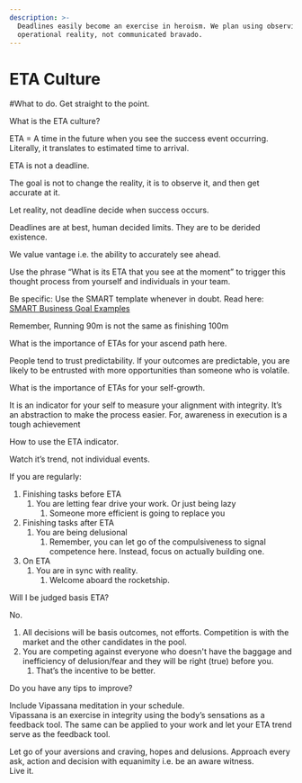 ```yaml
---
description: >-
  Deadlines easily become an exercise in heroism. We plan using observing
  operational reality, not communicated bravado.
---
```


# ETA Culture

\#What to do. Get straight to the point.   
  
What is the ETA culture?  


ETA = A time in the future when you see the success event occurring.  
Literally, it translates to estimated time to arrival.   
  


ETA is not a deadline. 

The goal is not to change the reality, it is to observe it, and then get accurate at it.

Let reality, not deadline decide when success occurs.   


Deadlines are at best, human decided limits. They are to be derided existence. 

We value vantage i.e. the ability to accurately see ahead.   


Use the phrase “What is its ETA that you see at the moment” to trigger this thought process from yourself and individuals in your team.  


Be specific: Use the SMART template whenever in doubt. Read here: [SMART Business Goal Examples](https://www.thebalancesmb.com/smart-goal-examples-2951827)

Remember, Running 90m is not the same as finishing 100m  


  
What is the importance of ETAs for your ascend path here. 

People tend to trust predictability. If your outcomes are predictable, you are likely to be entrusted with more opportunities than someone who is volatile.  
  
  
  


What is the importance of ETAs for your self-growth.

It is an indicator for your self to measure your alignment with integrity. It’s an abstraction to make the process easier. For, awareness in execution is a tough achievement

  
How to use the ETA indicator.

Watch it’s trend, not individual events.  
  
If you are regularly: 

1. Finishing tasks before ETA
   1. You are letting fear drive your work. Or just being lazy
      1. Someone more efficient is going to replace you
2. Finishing tasks after ETA
   1. You are being delusional
      1. Remember, you can let go of the compulsiveness to signal competence here. Instead, focus on actually building one.
3. On ETA
   1. You are in sync with reality. 
      1. Welcome aboard the rocketship.

Will I be judged basis ETA?

No. 

1. All decisions will be basis outcomes, not efforts. Competition is with the market and the other candidates in the pool.
2. You are competing against everyone who doesn't have the baggage and inefficiency of delusion/fear and they will be right \(true\) before you. 
   1. That’s the incentive to be better.

Do you have any tips to improve?

Include Vipassana meditation in your schedule.  
Vipassana is an exercise in integrity using the body’s sensations as a feedback tool. The same can be applied to your work and let your ETA trend serve as the feedback tool.  
  
Let go of your aversions and craving, hopes and delusions. Approach every ask, action and decision with equanimity i.e. be an aware witness.  
Live it.  
  
  


